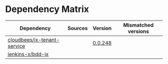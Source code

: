 # Dependency Matrix

Dependency | Sources | Version | Mismatched versions
---------- | ------- | ------- | -------------------
[cloudbees/jx-tenant-service](https://github.com/cloudbees/jx-tenant-service) |  | [0.0.248](https://github.com/cloudbees/jx-tenant-service/releases/tag/v0.0.248) | 
[jenkins-x/bdd-jx](https://github.com/jenkins-x/bdd-jx.git) |  | []() | 
